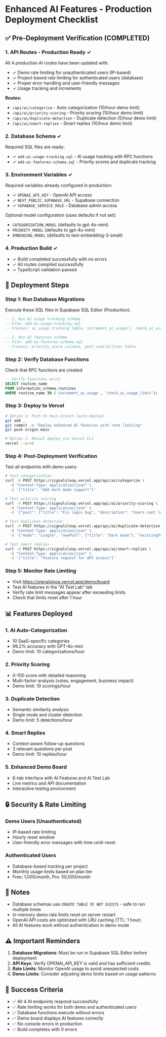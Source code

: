 # Enhanced AI Features - Production Deployment Checklist

## ✅ Pre-Deployment Verification (COMPLETED)

### 1. API Routes - Production Ready ✓
All 4 production AI routes have been updated with:
- ✓ Demo rate limiting for unauthenticated users (IP-based)
- ✓ Project-based rate limiting for authenticated users (database)
- ✓ Proper error handling and user-friendly messages
- ✓ Usage tracking and increments

**Routes:**
- `/api/ai/categorize` - Auto-categorization (10/hour demo limit)
- `/api/ai/priority-scoring` - Priority scoring (10/hour demo limit)
- `/api/ai/duplicate-detection` - Duplicate detection (5/hour demo limit)
- `/api/ai/smart-replies` - Smart replies (10/hour demo limit)

### 2. Database Schema ✓
Required SQL files are ready:
- ✓ `add-ai-usage-tracking.sql` - AI usage tracking with RPC functions
- ✓ `add-ai-features-schema.sql` - Priority scores and duplicate tracking

### 3. Environment Variables ✓
Required variables already configured in production:
- ✓ `OPENAI_API_KEY` - OpenAI API access
- ✓ `NEXT_PUBLIC_SUPABASE_URL` - Supabase connection
- ✓ `SUPABASE_SERVICE_ROLE` - Database admin access

Optional model configuration (uses defaults if not set):
- `CATEGORIZATION_MODEL` (defaults to gpt-4o-mini)
- `PRIORITY_MODEL` (defaults to gpt-4o-mini)
- `EMBEDDING_MODEL` (defaults to text-embedding-3-small)

### 4. Production Build ✓
- ✓ Build completed successfully with no errors
- ✓ All routes compiled successfully
- ✓ TypeScript validation passed

## 🚀 Deployment Steps

### Step 1: Run Database Migrations
Execute these SQL files in Supabase SQL Editor (Production):

```sql
-- 1. Run AI usage tracking schema
-- File: add-ai-usage-tracking.sql
-- Creates: ai_usage_tracking table, increment_ai_usage(), check_ai_usage_limit()

-- 2. Run AI features schema
-- File: add-ai-features-schema.sql
-- Creates: priority_score columns, post_similarities table
```

### Step 2: Verify Database Functions
Check that RPC functions are created:
```sql
-- Verify functions exist
SELECT routine_name
FROM information_schema.routines
WHERE routine_name IN ('increment_ai_usage', 'check_ai_usage_limit');
```

### Step 3: Deploy to Vercel
```bash
# Option 1: Push to main branch (auto-deploy)
git add .
git commit -m "Deploy enhanced AI features with rate limiting"
git push origin main

# Option 2: Manual deploy via Vercel CLI
vercel --prod
```

### Step 4: Post-Deployment Verification
Test all endpoints with demo users:

```bash
# Test categorization
curl -X POST https://signalsloop.vercel.app/api/ai/categorize \
  -H "Content-Type: application/json" \
  -d '{"title": "Add dark mode support"}'

# Test priority scoring
curl -X POST https://signalsloop.vercel.app/api/ai/priority-scoring \
  -H "Content-Type: application/json" \
  -d '{"post": {"title": "Fix login bug", "description": "Users cant login"}}'

# Test duplicate detection
curl -X POST https://signalsloop.vercel.app/api/ai/duplicate-detection \
  -H "Content-Type: application/json" \
  -d '{"mode": "single", "newPost": {"title": "Dark mode"}, "existingPosts": []}'

# Test smart replies
curl -X POST https://signalsloop.vercel.app/api/ai/smart-replies \
  -H "Content-Type: application/json" \
  -d '{"title": "Feature request for API access"}'
```

### Step 5: Monitor Rate Limiting
- Visit https://signalsloop.vercel.app/demo/board
- Test AI features in the "AI Test Lab" tab
- Verify rate limit messages appear after exceeding limits
- Check that limits reset after 1 hour

## 📊 Features Deployed

### 1. AI Auto-Categorization
- 10 SaaS-specific categories
- 99.2% accuracy with GPT-4o-mini
- Demo limit: 10 categorizations/hour

### 2. Priority Scoring
- 0-100 score with detailed reasoning
- Multi-factor analysis (votes, engagement, business impact)
- Demo limit: 10 scorings/hour

### 3. Duplicate Detection
- Semantic similarity analysis
- Single mode and cluster detection
- Demo limit: 5 detections/hour

### 4. Smart Replies
- Context-aware follow-up questions
- 3 relevant questions per post
- Demo limit: 10 replies/hour

### 5. Enhanced Demo Board
- 6-tab interface with AI Features and AI Test Lab
- Live metrics and API documentation
- Interactive testing environment

## 🔒 Security & Rate Limiting

### Demo Users (Unauthenticated)
- IP-based rate limiting
- Hourly reset window
- User-friendly error messages with time-until-reset

### Authenticated Users
- Database-based tracking per project
- Monthly usage limits based on plan tier
- Free: 1,000/month, Pro: 50,000/month

## 📝 Notes

- Database schemas use `CREATE TABLE IF NOT EXISTS` - safe to run multiple times
- In-memory demo rate limits reset on server restart
- OpenAI API costs are optimized with LRU caching (TTL: 1 hour)
- All AI features work without authentication in demo mode

## ⚠️ Important Reminders

1. **Database Migrations**: Must be run in Supabase SQL Editor before deployment
2. **API Keys**: Verify OPENAI_API_KEY is valid and has sufficient credits
3. **Rate Limits**: Monitor OpenAI usage to avoid unexpected costs
4. **Demo Limits**: Consider adjusting demo limits based on usage patterns

## 🎯 Success Criteria

- ✅ All 4 AI endpoints respond successfully
- ✅ Rate limiting works for both demo and authenticated users
- ✅ Database functions execute without errors
- ✅ Demo board displays AI features correctly
- ✅ No console errors in production
- ✅ Build completes with 0 errors

